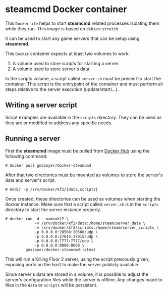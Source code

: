 # steamcmd Docker container

This `Dockerfile` helps to start **steamcmd** related processes isolating them
while they run. This image is based on `debian:stretch`.

It can be used to start any game servers that can be setup using **steamcmd**.

This `Docker` container expects at least two volumes to work:

  1. A volume used to store scripts for starting a server
  2. A volume used to store server's data

In the scripts volume, a script called `server.sh` must be present to start
the container. This script is the entrypoint of the container and must
perform all steps relative to the server execution (update/start/…).

## Writing a server script

Script examples are available in the `scripts` directory. They can be used as
they are or modified to address any specific needs.

## Running a server

First the **steamcmd** image must be pulled from
[Docker Hub](https://hub.docker.com/) using the following command:

```
# docker pull gmazoyer/docker-steamcmd
```

After that two directories must be mounted as volumes to store the server's
data and server's script.

```
# mkdir -p /srv/docker/kf2/{data,scripts}
```

Once created, these directories can be used as volumes when starting the
docker instance. Make sure that a script called `server.sh` is in the
`scripts` directory to start the server instance properly.

```
# docker run -d --name=kf2 \
             -v /srv/docker/kf2/data:/home/steam/server_data \
             -v /srv/docker/kf2/scripts:/home/steam/server_scripts \
             -p 0.0.0.0:20560:20560/udp \
             -p 0.0.0.0:27015:27015/udp \
             -p 0.0.0.0:7777:7777/udp \
             -p 0.0.0.0:8080:8080 \
         gmazoyer/docker-steamcmd:latest
```

This will run a Killing Floor 2 server, using the script previously given,
exposing ports on the host to make the server publicly available.

Since server's data are stored in a volume, it is possible to adjust the
server's configuration files while the server is offline. Any changes made to
files in the `data` or `scripts` will be persistent.
